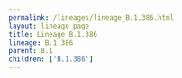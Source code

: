 ```yaml
---
permalink: /lineages/lineage_B.1.386.html
layout: lineage_page
title: Lineage B.1.386
lineage: B.1.386
parent: B.1
children: ['B.1.386']
---
```

